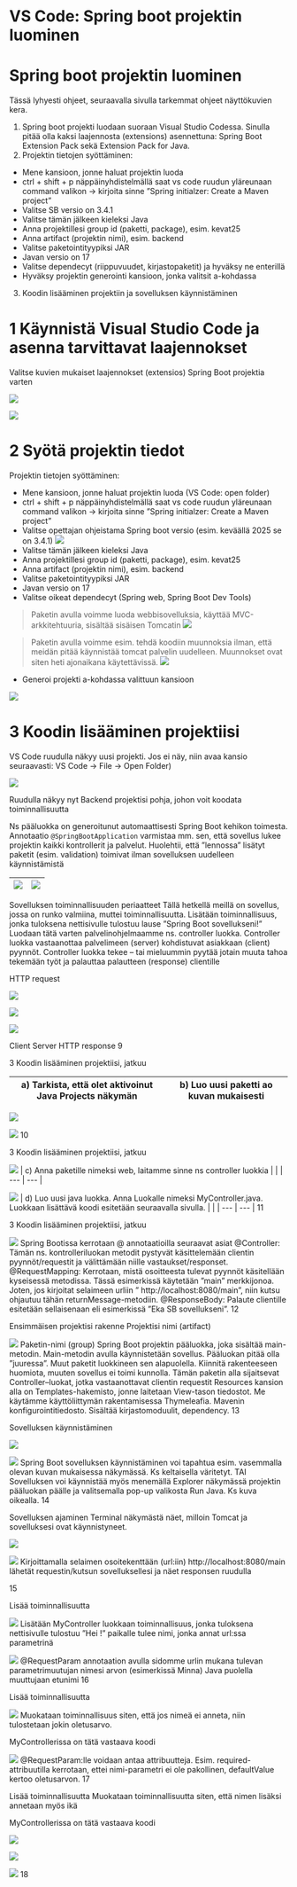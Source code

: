 <!-- Slide number: 1 -->
# VS Code: Spring boot projektin luominen

<!-- Slide number: 2 -->
# Spring boot projektin luominen

Tässä lyhyesti ohjeet, seuraavalla sivulla tarkemmat ohjeet näyttökuvien kera.

1. Spring boot projekti luodaan suoraan Visual Studio Codessa. Sinulla pitää olla kaksi laajennosta (extensions) asennettuna: Spring Boot Extension Pack sekä Extension Pack for Java.
2. Projektin tietojen syöttäminen:
  - Mene kansioon, jonne haluat projektin luoda
  - ctrl + shift + p näppäinyhdistelmällä saat vs code ruudun yläreunaan command valikon -> kirjoita sinne ”Spring initialzer: Create a Maven project”
  - Valitse SB versio on 3.4.1
  - Valitse tämän jälkeen kieleksi Java
  - Anna projektillesi group id (paketti, package), esim. kevat25
  - Anna artifact (projektin nimi), esim. backend
  - Valitse paketointityypiksi JAR
  - Javan versio on 17
  - Valitse dependecyt (riippuvuudet, kirjastopaketit) ja hyväksy ne enterillä
  - Hyväksy projektin generointi kansioon, jonka valitsit a-kohdassa

3. Koodin lisääminen projektiin ja sovelluksen käynnistäminen

<!-- Slide number: 3 -->
# 1 Käynnistä Visual Studio Code ja asenna tarvittavat laajennokset

Valitse kuvien mukaiset laajennokset (extensios) Spring Boot projektia varten

![](../imgs/1hello_world_12.png)

![](../imgs/1hello_world_13.png)

<!-- Slide number: 4 -->
# 2 Syötä projektin tiedot

Projektin tietojen syöttäminen:

- Mene kansioon, jonne haluat projektin luoda (VS Code: open folder)
- ctrl + shift + p näppäinyhdistelmällä saat vs code ruudun yläreunaan command valikon -> kirjoita sinne ”Spring initialzer: Create a Maven project”
- Valitse opettajan ohjeistama Spring boot versio (esim. keväällä 2025 se on 3.4.1)
![](../imgs/1hello_world_14.png)
- Valitse tämän jälkeen kieleksi Java
- Anna projektillesi group id (paketti, package), esim. kevat25
- Anna artifact (projektin nimi), esim. backend
- Valitse paketointityypiksi JAR
- Javan versio on 17
- Valitse oikeat dependecyt (Spring web, Spring Boot Dev Tools)

> Paketin avulla voimme luoda webbisovelluksia, käyttää MVC-arkkitehtuuria, sisältää sisäisen Tomcatin
> ![](../imgs/1hello_world_15.png)

> Paketin avulla voimme esim. tehdä koodiin muunnoksia ilman, että meidän pitää käynnistää tomcat palvelin uudelleen. Muunnokset ovat siten heti ajonaikana  käytettävissä.
> ![](../imgs/1hello_world_16.png)

- Generoi projekti a-kohdassa valittuun kansioon

![](../imgs/1hello_world_17.png)

<!-- Slide number: 7 -->
# 3 Koodin lisääminen projektiisi

VS Code ruudulla näkyy uusi projekti. Jos ei näy, niin avaa kansio seuraavasti: VS Code -> File -> Open Folder)

![](../imgs/1hello_world_18.png)

Ruudulla näkyy nyt Backend projektisi pohja, johon voit koodata toiminnallisuutta

Ns pääluokka on generoitunut automaattisesti Spring Boot kehikon toimesta. Annotaatio `@SpringBootApplication` varmistaa mm. sen, että sovellus lukee projektin kaikki kontrollerit ja palvelut. Huolehtii, että ”lennossa” lisätyt paketit (esim. validation) toimivat ilman sovelluksen uudelleen käynnistämistä

|![](../imgs/1hello_world_19.png)|![](../imgs/1hello_world_20.png)|
|--|--|

<!-- Slide number: 9 -->
Sovelluksen toiminnallisuuden periaatteet
Tällä hetkellä meillä on sovellus, jossa on runko valmiina, muttei toiminnallisuutta.
Lisätään toiminnallisuus, jonka tuloksena nettisivulle tulostuu lause ”Spring Boot sovellukseni!”
Luodaan tätä varten palvelinohjelmaamme ns. controller luokka. Controller luokka vastaanottaa palvelimeen (server) kohdistuvat asiakkaan (client) pyynnöt. Controller luokka tekee – tai mieluummin pyytää jotain muuta tahoa tekemään työt ja palauttaa palautteen (response) clientille

HTTP request

![](Picture13.jpg)

![](Picture11.jpg)

![](Picture9.jpg)

Client
Server
HTTP response
9

<!-- Slide number: 10 -->
3 Koodin lisääminen projektiisi, jatkuu

| a) Tarkista, että olet aktivoinut Java Projects näkymän | b) Luo uusi paketti ao kuvan mukaisesti |
| --- | --- |

![](Picture4.jpg)

![](Picture9.jpg)
10

<!-- Slide number: 11 -->
3 Koodin lisääminen projektiisi, jatkuu

![](Picture8.jpg)
| c) Anna paketille nimeksi web, laitamme sinne ns controller luokkia |  |
| --- | --- |

![](Picture11.jpg)
| d) Luo uusi java luokka. Anna Luokalle nimeksi MyController.java. Luokkaan lisättävä koodi esitetään seuraavalla sivulla. |  |
| --- | --- |
11

<!-- Slide number: 12 -->
3 Koodin lisääminen projektiisi, jatkuu

![](Picture13.jpg)
Spring Bootissa kerrotaan @ annotaatioilla seuraavat asiat
@Controller: Tämän ns. kontrolleriluokan metodit pystyvät käsittelemään clientin pyynnöt/requestit ja välittämään niille vastaukset/responset.
@RequestMapping: Kerrotaan, mistä osoitteesta tulevat pyynnöt käsitellään kyseisessä metodissa. Tässä esimerkissä käytetään ”main” merkkijonoa. Joten, jos kirjoitat selaimeen urliin
” http://localhost:8080/main”, niin kutsu ohjautuu tähän returnMessage-metodiin.
@ResponseBody: Palaute clientille esitetään sellaisenaan eli esimerkissä ”Eka SB sovellukseni”.
12

<!-- Slide number: 13 -->
Ensimmäisen projektisi rakenne
Projektisi nimi (artifact)

![](Picture21.jpg)
Paketin-nimi (group)
Spring Boot projektin pääluokka, joka sisältää main-metodin. Main-metodin avulla käynnistetään sovellus. Pääluokan pitää olla ”juuressa”. Muut paketit luokkineen sen alapuolella. Kiinnitä rakenteeseen huomiota, muuten sovellus ei toimi kunnolla.
Tämän paketin alla sijaitsevat Controller–luokat, jotka vastaanottavat clientin requestit
Resources kansion alla on Templates-hakemisto, jonne laitetaan View-tason tiedostot. Me käytämme käyttöliittymän rakentamisessa Thymeleafia.
Mavenin konfigurointitiedosto.
Sisältää kirjastomoduulit, dependency.
13

<!-- Slide number: 14 -->
Sovelluksen käynnistäminen

![](Picture11.jpg)

![](Picture8.jpg)
Spring Boot sovelluksen käynnistäminen voi tapahtua esim. vasemmalla olevan kuvan mukaisessa näkymässä. Ks keltaisella väritetyt.
TAI
Sovelluksen voi käynnistää myös menemällä Explorer näkymässä projektin pääluokan päälle ja valitsemalla pop-up valikosta Run Java. Ks kuva oikealla.
14

<!-- Slide number: 15 -->
Sovelluksen ajaminen
Terminal näkymästä näet, milloin Tomcat ja sovelluksesi ovat käynnistyneet.

![](Picture5.jpg)

![](Picture9.jpg)
Kirjoittamalla selaimen osoitekenttään (url:iin) http://localhost:8080/main lähetät requestin/kutsun sovelluksellesi ja näet responsen ruudulla

15

<!-- Slide number: 16 -->
Lisää toiminnallisuutta

![](Picture8.jpg)
Lisätään MyController luokkaan toiminnallisuus, jonka tuloksena nettisivulle tulostuu ”Hei <nimi>!”
<nimi> paikalle tulee nimi, jonka annat url:ssa parametrinä

![](Picture10.jpg)
@RequestParam annotaation avulla sidomme urlin mukana tulevan parametrimuutujan nimesi arvon (esimerkissä Minna) Java puolella muuttujaan etunimi
16

<!-- Slide number: 17 -->
Lisää toiminnallisuutta

![](Picture11.jpg)
Muokataan toiminnallisuus siten, että jos nimeä
ei anneta, niin tulostetaan jokin oletusarvo.

MyControllerissa on tätä vastaava koodi

![](Picture13.jpg)
@RequestParam:lle voidaan antaa attribuutteja. Esim. required-attribuutilla kerrotaan, ettei nimi-parametri ei ole pakollinen, defaultValue kertoo oletusarvon.
17

<!-- Slide number: 18 -->
Lisää toiminnallisuutta
Muokataan toiminnallisuutta siten, että nimen lisäksi annetaan myös ikä

MyControllerissa on tätä vastaava koodi

![](Picture10.jpg)

![](Picture14.jpg)

![](Picture12.jpg)
18
